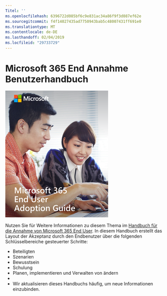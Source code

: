 ```yaml
---
Titel: ''
ms.openlocfilehash: 6396722d085bf6c9e831ac34a86f9f3d087ef62e
ms.sourcegitcommit: f4f14027435ad7750943bab5c48007431ff691e0
ms.translationtype: MT
ms.contentlocale: de-DE
ms.lasthandoff: 02/04/2019
ms.locfileid: "29733729"
---
```

# <a name="microsoft-365-end-user-adoption-guide"></a>Microsoft 365 End Annahme Benutzerhandbuch

![Handbuch für Microsoft 365 Annahme](media/m365euguide.png)

Nutzen Sie für Weitere Informationen zu diesem Thema im [Handbuch für die Annahme von Microsoft 365 End User](https://aka.ms/adoptionguide). In diesem Handbuch erstellt das Layout der Akzeptanz durch den Endbenutzer über die folgenden Schlüsselbereiche gesteuerter Schritte:

- Beteiligten
- Szenarien
- Bewusstsein
- Schulung 
- Planen, implementieren und Verwalten von ändern
- 
- Wir aktualisieren dieses Handbuchs häufig, um neue Informationen einzubinden.